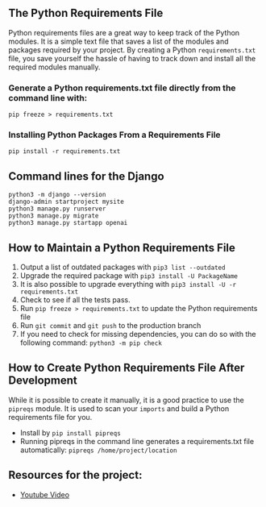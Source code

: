 ## The Python Requirements File

Python requirements files are a great way to keep track of the Python modules. It is a simple text file that saves a list of the modules and packages required by your project. By creating a Python `requirements.txt` file, you save yourself the hassle of having to track down and install all the required modules manually.

### Generate a Python requirements.txt file directly from the command line with:
```commandline
pip freeze > requirements.txt
```

### Installing Python Packages From a Requirements File
```commandline
pip install -r requirements.txt
```

## Command lines for the Django 
```commandline
python3 -m django --version
django-admin startproject mysite
python3 manage.py runserver
python3 manage.py migrate
python3 manage.py startapp openai
```

## How to Maintain a Python Requirements File
1. Output a list of outdated packages with `pip3 list --outdated`
2. Upgrade the required package with `pip3 install -U PackageName`
3. It is also possible to upgrade everything with `pip3 install -U -r requirements.txt`
4. Check to see if all the tests pass.
5. Run `pip freeze > requirements.txt` to update the Python requirements file
6. Run `git commit` and `git push` to the production branch
7. If you need to check for missing dependencies, you can do so with the following command: `python3 -m pip check`

## How to Create Python Requirements File After Development
While it is possible to create it manually, it is a good practice to use the `pipreqs` module. It is used to scan your `imports` and build a Python requirements file for you.

- Install by `pip install pipreqs`
- Running pipreqs in the command line generates a requirements.txt file automatically: `pipreqs /home/project/location`

## Resources for the project:
- [Youtube Video](https://www.youtube.com/watch?v=HGOBQPFzWKo)